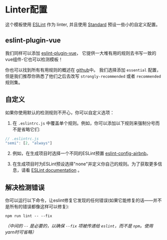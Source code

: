 # Linter配置

这个模板使用 [ESLint](https://eslint.org/) 作为 linter, 并且使用 [Standard](https://github.com/feross/standard/blob/master/RULES.md) 预设一些小的自定义配置。

## eslint-plugin-vue

我们同样可以添加 [eslint-plugin-vue](https://github.com/vuejs/eslint-plugin-vue)， 它提供一大堆有用的规则去书写一致的vue组件-它也可以检测模板！

你也可以找到所有有用规则的概述在 [github](https://github.com/vuejs/eslint-plugin-vue#gear-configs)中。 我们选择添加 `essential` 配置，但是我们推荐你熟悉了他们之后去改写 `strongly-recommended` 或者 `recommended` 规则集。
## 自定义

如果你使用默认的检测规则不开心，你可以自定义选项：

1. 在 `.eslintrc.js` 中覆盖单个规则。例如，你可以添加以下规则来强制分号而不是省略它们:

  ``` js
  // .eslintrc.js
  "semi": [2, "always"]
  ```

2. 例如，在生成项目时选择一个不同的ESLint预置 [eslint-config-airbnb](https://github.com/airbnb/javascript/tree/master/packages/eslint-config-airbnb)。

3. 在生成项目时为ESLint预设选择"none"并定义你自己的规则。为了获取更多信息，请看 [ESLint documentation](https://eslint.org/docs/rules/) 。

## 解决检测错误

你可以运行以下命令，让eslint修复它发现的任何错误(如果它能修复的话——并不是所有的错误都像这样可以修复):

```
npm run lint -- --fix
```

*（中间的 `--` 是必要的，以确保 `--fix` 项被传递给  `eslint`，而不是 `npm`。使用yarn时可省略）*



